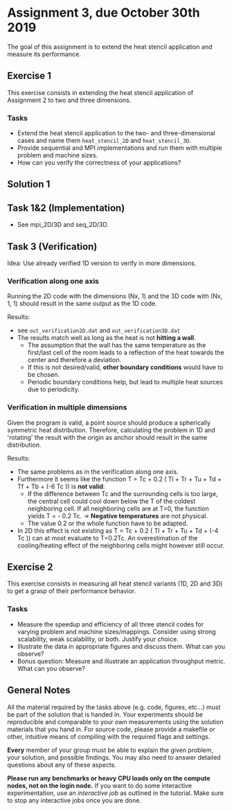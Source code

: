 # Assignment 3, due October 30th 2019

The goal of this assignment is to extend the heat stencil application and measure its performance.

## Exercise 1

This exercise consists in extending the heat stencil application of Assignment 2 to two and three dimensions.

### Tasks

- Extend the heat stencil application to the two- and three-dimensional cases and name them `heat_stencil_2D` and `heat_stencil_3D`.
- Provide sequential and MPI implementations and run them with multiple problem and machine sizes.
- How can you verify the correctness of your applications?

## Solution 1

## Task 1&2 (Implementation)
- See mpi_2D/3D and seq_2D/3D.

## Task 3 (Verification)
Idea: Use already verified 1D version to verify in more dimensions.

### Verification along one axis
Running the 2D code with the dimensions (Nx, 1) and the 3D code with (Nx, 1, 1) should result
in the same output as the 1D code.

Results:
* see `out_verification2D.dat` and `out_verification3D.dat`
* The results match well as long as the heat is not **hitting a wall**.
    * The assumption that the wall has the same temperature as the first/last cell of the room 
leads to a reflection of the heat towards the center and therefore a deviation.
    * If this is not desired/valid, **other boundary conditions** would have to be chosen.
    * Periodic boundary conditions help, but lead to multiple heat sources due to periodicity.

### Verification in multiple dimensions
Given the program is valid, a point source should produce a spherically symmetric heat distribution. 
Therefore, calculating the problem in 1D and 'rotating' the result with the origin as anchor should result
in the same distribution.

Results:
- The same problems as in the verification along one axis.
- Furthermore it seems like the function T = Tc + 0.2 ( Tl + Tr + Tu + Td + Tf + Tb + (-6 Tc )) is **not valid**:
    - If the difference between Tc and the surrounding cells is too large, the central cell could cool down
    below the T of the coldest neighboring cell. If all neighboring cells are at T=0, the function yields
    T = - 0.2 Tc. -> **Negative temperatures** are not physical.
    - The value 0.2 or the whole function have to be adapted.
- In 2D this effect is not existing as T = Tc + 0.2 ( Tl + Tr + Tu + Td + (-4 Tc )) can at most evaluate
to T=0.2Tc. An overestimation of the cooling/heating effect of the neighboring cells might however still occur.


## Exercise 2

This exercise consists in measuring all heat stencil variants (1D, 2D and 3D) to get a grasp of their performance behavior.

### Tasks

- Measure the speedup and efficiency of all three stencil codes for varying problem and machine sizes/mappings. Consider using strong scalability, weak scalability, or both. Justify your choice.
- Illustrate the data in appropriate figures and discuss them. What can you observe?
- Bonus question: Measure and illustrate an application throughput metric. What can you observe?

## General Notes

All the material required by the tasks above (e.g. code, figures, etc...) must be part of the solution that is handed in. Your experiments should be reproducible and comparable to your own measurements using the solution materials that you hand in. For source code, please provide a makefile or other, intuitive means of compiling with the required flags and settings.

**Every** member of your group must be able to explain the given problem, your solution, and possible findings. You may also need to answer detailed questions about any of these aspects.

**Please run any benchmarks or heavy CPU loads only on the compute nodes, not on the login node.**
If you want to do some interactive experimentation, use an *interactive job* as outlined in the tutorial. Make sure to stop any interactive jobs once you are done.
